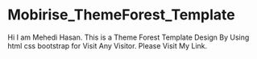 # Mobirise_ThemeForest_Template
Hi I am Mehedi Hasan. This is a Theme Forest Template Design By Using html css bootstrap for Visit Any Visitor. Please Visit My Link.
